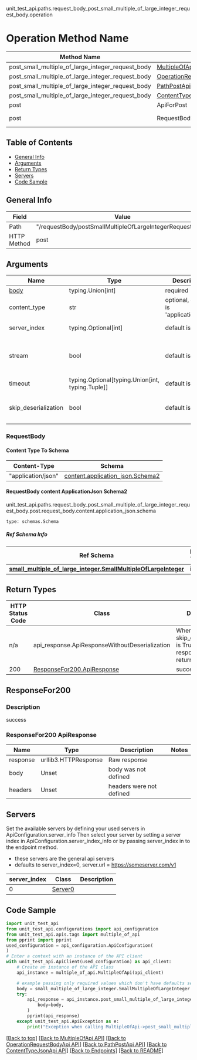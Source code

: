 unit_test_api.paths.request_body_post_small_multiple_of_large_integer_request_body.operation
# Operation Method Name

| Method Name | Api Class | Notes |
| ----------- | --------- | ----- |
| post_small_multiple_of_large_integer_request_body | [MultipleOfApi](../../apis/tags/multiple_of_api.md) | This api is only for tag=multipleOf |
| post_small_multiple_of_large_integer_request_body | [OperationRequestBodyApi](../../apis/tags/operation_request_body_api.md) | This api is only for tag=operation.requestBody |
| post_small_multiple_of_large_integer_request_body | [PathPostApi](../../apis/tags/path_post_api.md) | This api is only for tag=path.post |
| post_small_multiple_of_large_integer_request_body | [ContentTypeJsonApi](../../apis/tags/content_type_json_api.md) | This api is only for tag=contentType_json |
| post | ApiForPost | This api is only for this endpoint |
| post | RequestBodyPostSmallMultipleOfLargeIntegerRequestBody | This api is only for path=/requestBody/postSmallMultipleOfLargeIntegerRequestBody |

## Table of Contents
- [General Info](#general-info)
- [Arguments](#arguments)
- [Return Types](#return-types)
- [Servers](#servers)
- [Code Sample](#code-sample)

## General Info
| Field | Value |
| ----- | ----- |
| Path | "/requestBody/postSmallMultipleOfLargeIntegerRequestBody" |
| HTTP Method | post |

## Arguments

Name | Type | Description  | Notes
------------- | ------------- | ------------- | -------------
[body](#requestbody) | typing.Union[int] | required |
content_type | str | optional, default is 'application/json' | Selects the schema and serialization of the request body. value must be one of ['application/json']
server_index | typing.Optional[int] | default is None | Allows one to select a different [server](#servers). If not None, must be one of [0]
stream | bool | default is False | if True then the response.content will be streamed and loaded from a file like object. When downloading a file, set this to True to force the code to deserialize the content to a FileSchema file
timeout | typing.Optional[typing.Union[int, typing.Tuple]] | default is None | the timeout used by the rest client
skip_deserialization | bool | default is False | when True, headers and body will be unset and an instance of api_response.ApiResponseWithoutDeserialization will be returned

### RequestBody

#### Content Type To Schema
Content-Type | Schema
------------ | -------
"application/json" | [content.application_json.Schema2](#requestbody-content-applicationjson-schema2)

#### RequestBody content ApplicationJson Schema2
unit_test_api.paths.request_body_post_small_multiple_of_large_integer_request_body.post.request_body.content.application_json.schema
```
type: schemas.Schema
```

##### Ref Schema Info
Ref Schema | Input Type | Output Type
---------- | ---------- | -----------
[**small_multiple_of_large_integer.SmallMultipleOfLargeInteger**](../../components/schema/small_multiple_of_large_integer.md) | int | int

## Return Types

HTTP Status Code | Class | Description
------------- | ------------- | -------------
n/a | api_response.ApiResponseWithoutDeserialization | When skip_deserialization is True this response is returned
200 | [ResponseFor200.ApiResponse](#responsefor200-apiresponse) | success

## ResponseFor200

### Description
success

### ResponseFor200 ApiResponse
Name | Type | Description  | Notes
------------- | ------------- | ------------- | -------------
response | urllib3.HTTPResponse | Raw response |
body | Unset | body was not defined |
headers | Unset | headers were not defined |

## Servers

Set the available servers by defining your used servers in ApiConfiguration.server_info
Then select your server by setting a server index in ApiConfiguration.server_index_info or by
passing server_index in to the endpoint method.
- these servers are the general api servers
- defaults to server_index=0, server.url = https://someserver.com/v1

server_index | Class | Description
------------ | ----- | ------------
0 | [Server0](../../servers/server_0.md) |

## Code Sample

```python
import unit_test_api
from unit_test_api.configurations import api_configuration
from unit_test_api.apis.tags import multiple_of_api
from pprint import pprint
used_configuration = api_configuration.ApiConfiguration(
)
# Enter a context with an instance of the API client
with unit_test_api.ApiClient(used_configuration) as api_client:
    # Create an instance of the API class
    api_instance = multiple_of_api.MultipleOfApi(api_client)

    # example passing only required values which don't have defaults set
    body = small_multiple_of_large_integer.SmallMultipleOfLargeInteger.validate(None)
    try:
        api_response = api_instance.post_small_multiple_of_large_integer_request_body(
            body=body,
        )
        pprint(api_response)
    except unit_test_api.ApiException as e:
        print("Exception when calling MultipleOfApi->post_small_multiple_of_large_integer_request_body: %s\n" % e)
```

[[Back to top]](#top)
[[Back to MultipleOfApi API]](../../apis/tags/multiple_of_api.md)
[[Back to OperationRequestBodyApi API]](../../apis/tags/operation_request_body_api.md)
[[Back to PathPostApi API]](../../apis/tags/path_post_api.md)
[[Back to ContentTypeJsonApi API]](../../apis/tags/content_type_json_api.md)
[[Back to Endpoints]](../../../README.md#Endpoints) [[Back to README]](../../../README.md)